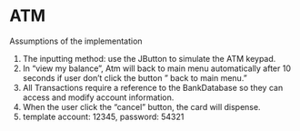 # ATM
 
Assumptions of the implementation
1. The inputting method: use the JButton to simulate the ATM keypad.
2.	In “view my balance”, Atm will back to main menu automatically after 10 seconds if user don’t click the button ” back to main menu.”  
3.	All Transactions require a reference to the BankDatabase so they can access and modify account information.
4.	When the user click the “cancel” button, the card will dispense.
5. template account: 12345, password: 54321
